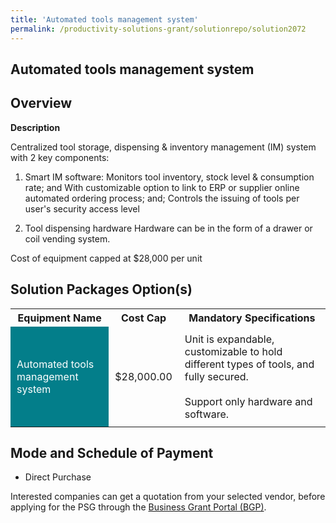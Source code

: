 ```yaml
---
title: 'Automated tools management system'
permalink: /productivity-solutions-grant/solutionrepo/solution2072
---
```


## Automated tools management system

## Overview

**Description**

Centralized tool storage, dispensing & inventory management (IM) system with 2 key components: 

1) Smart IM software: 
Monitors tool inventory, stock level & consumption rate; and 
With customizable option to link to ERP or supplier online automated ordering process; and; 
Controls the issuing of tools per user's security access level

2) Tool dispensing hardware
Hardware can be in the form of a drawer or coil vending system.  

Cost of equipment capped at $28,000 per unit

## Solution Packages Option(s)

<table>
<tr>
<th><b>Equipment Name</b></th>
<th><b>Cost Cap</b></th>
<th><b>Mandatory Specifications</b></th>
</tr>
<tr>
<td style='padding: 10px; background-color: #037E8A; color: #FFFFFF;'>Automated tools management system</td>
<td style='padding: 10px;'>$28,000.00</td>
<td style='padding: 10px;'>Unit is expandable, customizable to hold different types of tools, and fully secured. <br><br>Support only hardware and software.<br></td>
</tr>
</table>

## Mode and Schedule of Payment

 - Direct Purchase

Interested companies can get a quotation from your selected vendor, before applying for the PSG through the <a href='https://www.businessgrants.gov.sg/' target='_blank' rel='noopener'>Business Grant Portal (BGP)</a>.

<script src="/jquery/resize-tables.js"></script>

